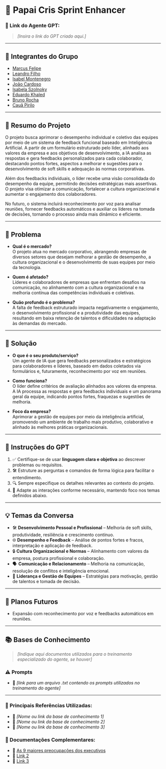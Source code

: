 # **🚀 Papai Cris Sprint Enhancer**

### **🔗 Link do Agente GPT:**  
> _[Insira o link do GPT criado aqui.]_

---

## **👥 Integrantes do Grupo**  
- [Marcus Felipe](https://github.com/m4rcusml/)
- [Leandro Filho](https://github.com/Leandro-Filho)
- [Isabel Montenegro](https://github.com/IsabelMontenegro01)
- [João Cardoso](https://github.com/joaocardosodias)
- [Isabela Szolnoky](https://github.com/szcabral)
- [Eduardo Khaled](https://github.com/KhaledCoins)
- [Bruno Rocha](https://github.com/Brunorrochas)
- [Cauâ Pirilo](https://github.com/c4uazinnnn)

---

## **📄 Resumo do Projeto**  

O projeto busca aprimorar o desempenho individual e coletivo das equipes por meio de um sistema de feedback funcional baseado em Inteligência Artificial. A partir de um formulário estruturado pelo líder, alinhado aos valores da empresa e aos objetivos de desenvolvimento, a IA analisa as respostas e gera feedbacks personalizados para cada colaborador, destacando pontos fortes, aspectos a melhorar e sugestões para o desenvolvimento de soft skills e adequação às normas corporativas.  

Além dos feedbacks individuais, o líder recebe uma visão consolidada do desempenho da equipe, permitindo decisões estratégicas mais assertivas. O projeto visa otimizar a comunicação, fortalecer a cultura organizacional e aumentar o engajamento dos colaboradores.  

No futuro, o sistema incluirá reconhecimento por voz para analisar reuniões, fornecer feedbacks automáticos e auxiliar os líderes na tomada de decisões, tornando o processo ainda mais dinâmico e eficiente.  

---

## **📌 Problema**  

- **Qual é o mercado?**  
O projeto atua no mercado corporativo, abrangendo empresas de diversos setores que desejam melhorar a gestão de desempenho, a cultura organizacional e o desenvolvimento de suas equipes por meio da tecnologia.  

- **Quem é afetado?**  
Líderes e colaboradores de empresas que enfrentam desafios na comunicação, no alinhamento com a cultura organizacional e na melhoria contínua das competências individuais e coletivas.  

- **Quão profundo é o problema?**  
A falta de feedback estruturado impacta negativamente o engajamento, o desenvolvimento profissional e a produtividade das equipes, resultando em baixa retenção de talentos e dificuldades na adaptação às demandas do mercado.  

---

## **🚀 Solução**  

- **O que é o seu produto/serviço?**  
Um agente de IA que gera feedbacks personalizados e estratégicos para colaboradores e líderes, baseado em dados coletados via formulários e, futuramente, reconhecimento por voz em reuniões.  

- **Como funciona?**  
O líder define critérios de avaliação alinhados aos valores da empresa. A IA processa as respostas e gera feedbacks individuais e um panorama geral da equipe, indicando pontos fortes, fraquezas e sugestões de melhoria.  

- **Foco da empresa?**  
Aprimorar a gestão de equipes por meio da inteligência artificial, promovendo um ambiente de trabalho mais produtivo, colaborativo e alinhado às melhores práticas organizacionais.  

---

## **🤖 Instruções do GPT** 

1. ✅ Certifique-se de usar **linguagem clara e objetiva** ao descrever problemas ou requisitos.  
2. 🛠️ Estruture as perguntas e comandos de forma lógica para facilitar o entendimento.  
3. 🔍 Sempre especifique os detalhes relevantes ao contexto do projeto.  
4. 🎯 Adapte as interações conforme necessário, mantendo foco nos temas definidos abaixo.  

---

## **💡 Temas da Conversa**   

- 🛠️ **Desenvolvimento Pessoal e Profissional** – Melhoria de soft skills, produtividade, resiliência e crescimento contínuo.  
- 🌐 **Desempenho e Feedback** – Análise de pontos fortes e fracos, interpretação e aplicação de feedback.  
- 🔒 **Cultura Organizacional e Normas** – Alinhamento com valores da empresa, postura profissional e colaboração.  
- 🗣️ **Comunicação e Relacionamento** – Melhoria na comunicação, resolução de conflitos e inteligência emocional.  
- 🎯 **Liderança e Gestão de Equipes** – Estratégias para motivação, gestão de talentos e tomada de decisão.   

---

## **🚀 Planos Futuros**
- Expansão com reconhecimento por voz e feedbacks automáticos em reuniões.

---

## **📚 Bases de Conhecimento**  
> _[Indique aqui documentos utilizados para o treinamento especializado do agente, se houver]_
### **⚠️ Prompts**
- 📗 _[link para um arquivo .txt contendo os prompts utilizados no treinamento do agente]_

---

### **📘 Principais Referências Utilizadas:**  
- 📗 _[Nome ou link da base de conhecimento 1]_  
- 📙 _[Nome ou link da base de conhecimento 2]_  
- 📕 _[Nome ou link da base de conhecimento 3]_  

### **📖 Documentações Complementares:**  
- 🔗 [As 9 maiores preocupações dos executivos](https://exame.com/carreira/lideres-modernos-problemas-antigos-veja-as-9-preocupacoes-que-estao-tirando-o-sono-dos-executivos/)  
- 🔗 [Link 2](#)  
- 🔗 [Link 3](#)  
